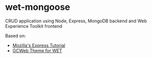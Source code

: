 # wet-mongoose
CRUD application using Node, Express, MongoDB backend and Web Experience Toolkit frontend

Based on:
- [Mozilla's Express Tutorial](https://developer.mozilla.org/en-US/docs/Learn/Server-side/Express_Nodejs/)
- [GCWeb Theme for WET](https://wet-boew.github.io/themes-dist/GCWeb/gcweb-theme/release/v5.0-en.html)